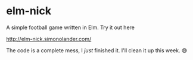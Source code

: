 # elm-nick

A simple football game written in Elm. Try it out here 

http://elm-nick.simonolander.com/

The code is a complete mess, I *just* finished it. I'll clean it up this week. 😅
